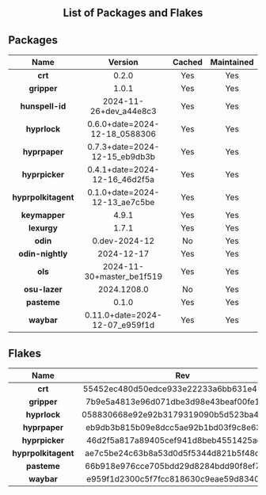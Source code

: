 <!--- This list was auto-generated. DO NOT edit this file manually. -->

<h2 align="center">List of Packages and Flakes</h2>

## Packages

| **Name** | **Version** | **Cached** | **Maintained** |
| :-: | :-: | :-: | :-: |
| **crt** | 0.2.0 | Yes | Yes |
| **gripper** | 1.0.1 | Yes | Yes |
| **hunspell-id** | 2024-11-26+dev_a44e8c3 | Yes | Yes |
| **hyprlock** | 0.6.0+date=2024-12-18_0588306 | Yes | Yes |
| **hyprpaper** | 0.7.3+date=2024-12-15_eb9db3b | Yes | Yes |
| **hyprpicker** | 0.4.1+date=2024-12-16_46d2f5a | Yes | Yes |
| **hyprpolkitagent** | 0.1.0+date=2024-12-13_ae7c5be | Yes | Yes |
| **keymapper** | 4.9.1 | Yes | Yes |
| **lexurgy** | 1.7.1 | Yes | Yes |
| **odin** | 0.dev-2024-12 | No | Yes |
| **odin-nightly** | 2024-12-17 | Yes | Yes |
| **ols** | 2024-11-30+master_be1f519 | Yes | Yes |
| **osu-lazer** | 2024.1208.0 | No | Yes |
| **pasteme** | 0.1.0 | Yes | Yes |
| **waybar** | 0.11.0+date=2024-12-07_e959f1d | Yes | Yes |

## Flakes

| **Name** | **Rev** | **Maintained** |
| :-: | :-: | :-: |
| **crt** | 55452ec480d50edce933e22233a6bb631e45502e | Yes |
| **gripper** | 7b9e5a4813e96d071dbe3d98e43beaf00fe1642a | Yes |
| **hyprlock** | 058830668e92e92b3179319090b5d523ba4d59a4 | Yes |
| **hyprpaper** | eb9db3b815b09e8dcc5ae92b1bd03f9c8e63eeea | Yes |
| **hyprpicker** | 46d2f5a817a89405cef941d8beb4551425acf3da | Yes |
| **hyprpolkitagent** | ae7c5be24c63b8a53d0d5f5344d821b5f48d3623 | Yes |
| **pasteme** | 66b918e976cce705bdd29d8284bdd90f8ef78a40 | Yes |
| **waybar** | e959f1d2300c5f7fcc818630c9eae59d834024ce | Yes |
